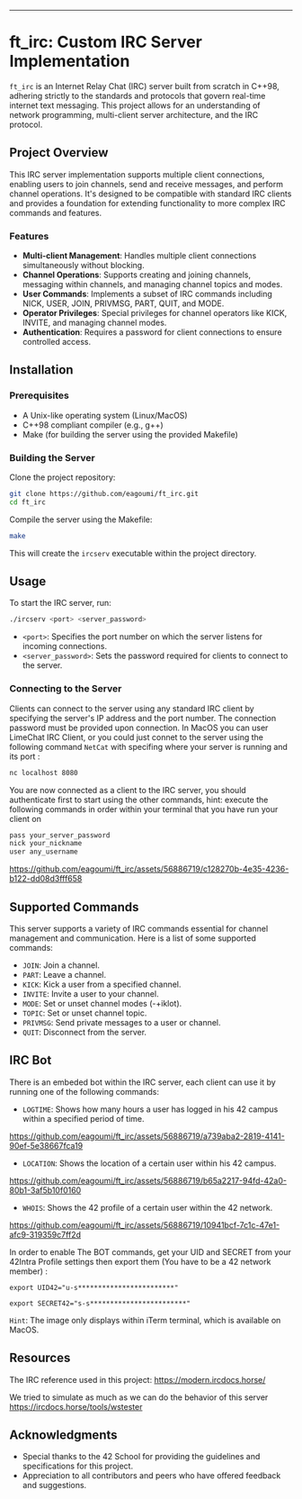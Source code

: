 
---

# ft_irc: Custom IRC Server Implementation

`ft_irc` is an Internet Relay Chat (IRC) server built from scratch in C++98, adhering strictly to the standards and protocols that govern real-time internet text messaging. This project allows for an understanding of network programming, multi-client server architecture, and the IRC protocol.

## Project Overview

This IRC server implementation supports multiple client connections, enabling users to join channels, send and receive messages, and perform channel operations. It's designed to be compatible with standard IRC clients and provides a foundation for extending functionality to more complex IRC commands and features.

### Features

- **Multi-client Management**: Handles multiple client connections simultaneously without blocking.
- **Channel Operations**: Supports creating and joining channels, messaging within channels, and managing channel topics and modes.
- **User Commands**: Implements a subset of IRC commands including NICK, USER, JOIN, PRIVMSG, PART, QUIT, and MODE.
- **Operator Privileges**: Special privileges for channel operators like KICK, INVITE, and managing channel modes.
- **Authentication**: Requires a password for client connections to ensure controlled access.

## Installation

### Prerequisites

- A Unix-like operating system (Linux/MacOS)
- C++98 compliant compiler (e.g., g++)
- Make (for building the server using the provided Makefile)

### Building the Server

Clone the project repository:

```bash
git clone https://github.com/eagoumi/ft_irc.git
cd ft_irc
```

Compile the server using the Makefile:

```bash
make
```

This will create the `ircserv` executable within the project directory.

## Usage

To start the IRC server, run:

```bash
./ircserv <port> <server_password>
```

- `<port>`: Specifies the port number on which the server listens for incoming connections.
- `<server_password>`: Sets the password required for clients to connect to the server.

### Connecting to the Server

Clients can connect to the server using any standard IRC client by specifying the server's IP address and the port number. The connection password must be provided upon connection.
In MacOS you can user LimeChat IRC Client, or you could just connet to the server using the following command `NetCat` with specifing where your server is running and its port :

```bash
nc localhost 8080
```

You are now connected as a client to the IRC server, you should authenticate first to start using the other commands, hint: execute the following commands in order within your terminal that you have run your client on

```bash
pass your_server_password
nick your_nickname
user any_username
```

https://github.com/eagoumi/ft_irc/assets/56886719/c128270b-4e35-4236-b122-dd08d3fff658


## Supported Commands

This server supports a variety of IRC commands essential for channel management and communication. Here is a list of some supported commands:

- `JOIN`: Join a channel.
- `PART`: Leave a channel.
- `KICK`: Kick a user from a specified channel.
- `INVITE`: Invite a user to your channel.
- `MODE`: Set or unset channel modes (-+iklot).
- `TOPIC`: Set or unset channel topic.
- `PRIVMSG`: Send private messages to a user or channel.
- `QUIT`: Disconnect from the server.

## IRC Bot

There is an embeded bot within the IRC server, each client can use it by running one of the following commands:

- `LOGTIME`: Shows how many hours a user has logged in his 42 campus within a specified period of time.

https://github.com/eagoumi/ft_irc/assets/56886719/a739aba2-2819-4141-90ef-5e38667fca19

- `LOCATION`: Shows the location of a certain user within his 42 campus.

https://github.com/eagoumi/ft_irc/assets/56886719/b65a2217-94fd-42a0-80b1-3af5b10f0160

- `WHOIS`: Shows the 42 profile of a certain user within the 42 network.

https://github.com/eagoumi/ft_irc/assets/56886719/10941bcf-7c1c-47e1-afc9-319359c7ff2d


In order to enable The BOT commands, get your UID and SECRET from your 42Intra Profile settings then export them (You have to be a 42 network member) :

`export UID42="u-s************************"`

`export SECRET42="s-s************************"`

`Hint`: The image only displays within iTerm terminal, which is available on MacOS.

## Resources

The IRC reference used in this project: https://modern.ircdocs.horse/

We tried to simulate as much as we can do the behavior of this server https://ircdocs.horse/tools/wstester

## Acknowledgments

- Special thanks to the 42 School for providing the guidelines and specifications for this project.
- Appreciation to all contributors and peers who have offered feedback and suggestions.
